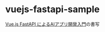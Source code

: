 # vuejs-fastapi-sample

[Vue.js FastAPI によるAIアプリ開発入門](https://zenn.dev/joanofarc/books/085bbef9ea7323)の書写